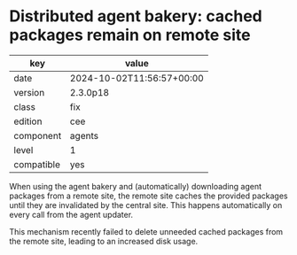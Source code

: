 [//]: # (werk v2)
# Distributed agent bakery: cached packages remain on remote site

key        | value
---------- | ---
date       | 2024-10-02T11:56:57+00:00
version    | 2.3.0p18
class      | fix
edition    | cee
component  | agents
level      | 1
compatible | yes

When using the agent bakery and (automatically) downloading agent packages from a remote site,
the remote site caches the provided packages until they are invalidated by the central site.
This happens automatically on every call from the agent updater.

This mechanism recently failed to delete unneeded cached packages from the remote site, leading
to an increased disk usage.
